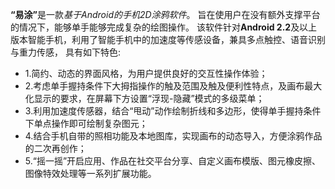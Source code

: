 ﻿<html>
<head>
  <meta content='application/xhtml+xml;charset=utf-8' http-equiv='Content-type' />
  <title>yitu</title>
</head>
<body>
  <p><strong>“易涂”</strong>是一款<em>基于Android的手机2D涂鸦软件</em>。
  旨在使用户在没有额外支撑平台的情况下，能够单手能够完成复杂的绘图操作。
  该软件针对<strong>Android 2.2</strong>及以上版本智能手机，利用了智能手机中的加速度等传感设备，兼具多点触控、语音识别与重力传感，
  具有如下特色:

  <ul>
  <li>1.简约、动态的界面风格，为用户提供良好的交互性操作体验；</li>
  <li>2.考虑单手握持条件下大拇指操作的触及范围及触及便利性特点，及画布最大化显示的要求，在屏幕下方设置“浮现-隐藏”模式的多级菜单；</li>
  <li>3.利用加速度传感器，结合“甩动”动作绘制折线和多边形，使得单手握持条件下单点操作即可绘制复杂图元；</li>
  <li>4.结合手机自带的照相功能及本地图库，实现画布的动态导入，方便涂鸦作品的二次再创作；</li>
  <li>5.“摇一摇”开启应用、作品在社交平台分享、自定义画布模版、图元橡皮擦、图像特效处理等一系列扩展功能。</li>
  </ul>
<body>
</html>

